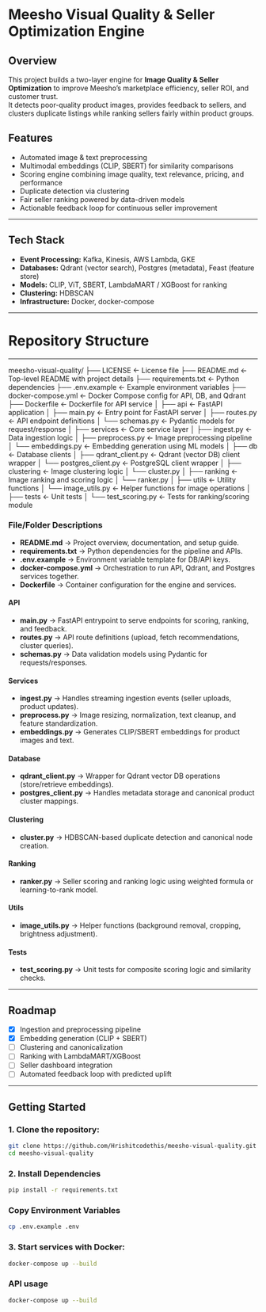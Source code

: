 # Meesho Visual Quality & Seller Optimization Engine

## Overview
This project builds a two-layer engine for **Image Quality & Seller Optimization** to improve Meesho’s marketplace efficiency, seller ROI, and customer trust.  
It detects poor-quality product images, provides feedback to sellers, and clusters duplicate listings while ranking sellers fairly within product groups.

## Features
- Automated image & text preprocessing
- Multimodal embeddings (CLIP, SBERT) for similarity comparisons
- Scoring engine combining image quality, text relevance, pricing, and performance
- Duplicate detection via clustering
- Fair seller ranking powered by data-driven models
- Actionable feedback loop for continuous seller improvement

---

## Tech Stack
- **Event Processing:** Kafka, Kinesis, AWS Lambda, GKE  
- **Databases:** Qdrant (vector search), Postgres (metadata), Feast (feature store)  
- **Models:** CLIP, ViT, SBERT, LambdaMART / XGBoost for ranking  
- **Clustering:** HDBSCAN  
- **Infrastructure:** Docker, docker-compose  

---

# Repository Structure

------------
meesho-visual-quality/
├── LICENSE              <- License file
├── README.md            <- Top-level README with project details
├── requirements.txt     <- Python dependencies
├── .env.example         <- Example environment variables
├── docker-compose.yml   <- Docker Compose config for API, DB, and Qdrant
├── Dockerfile           <- Dockerfile for API service
│
├── api                  <- FastAPI application
│   ├── main.py          <- Entry point for FastAPI server
│   ├── routes.py        <- API endpoint definitions
│   └── schemas.py       <- Pydantic models for request/response
│
├── services             <- Core service layer
│   ├── ingest.py        <- Data ingestion logic
│   ├── preprocess.py    <- Image preprocessing pipeline
│   └── embeddings.py    <- Embedding generation using ML models
│
├── db                   <- Database clients
│   ├── qdrant_client.py <- Qdrant (vector DB) client wrapper
│   └── postgres_client.py <- PostgreSQL client wrapper
│
├── clustering           <- Image clustering logic
│   └── cluster.py
│
├── ranking              <- Image ranking and scoring logic
│   └── ranker.py
│
├── utils                <- Utility functions
│   └── image_utils.py   <- Helper functions for image operations
│
├── tests                <- Unit tests
│   └── test_scoring.py  <- Tests for ranking/scoring module

### File/Folder Descriptions
- **README.md** → Project overview, documentation, and setup guide.  
- **requirements.txt** → Python dependencies for the pipeline and APIs.  
- **.env.example** → Environment variable template for DB/API keys.  
- **docker-compose.yml** → Orchestration to run API, Qdrant, and Postgres services together.  
- **Dockerfile** → Container configuration for the engine and services.  

#### API
- **main.py** → FastAPI entrypoint to serve endpoints for scoring, ranking, and feedback.  
- **routes.py** → API route definitions (upload, fetch recommendations, cluster queries).  
- **schemas.py** → Data validation models using Pydantic for requests/responses.  

#### Services
- **ingest.py** → Handles streaming ingestion events (seller uploads, product updates).  
- **preprocess.py** → Image resizing, normalization, text cleanup, and feature standardization.  
- **embeddings.py** → Generates CLIP/SBERT embeddings for product images and text.  

#### Database
- **qdrant_client.py** → Wrapper for Qdrant vector DB operations (store/retrieve embeddings).  
- **postgres_client.py** → Handles metadata storage and canonical product cluster mappings.  

#### Clustering
- **cluster.py** → HDBSCAN-based duplicate detection and canonical node creation.  

#### Ranking
- **ranker.py** → Seller scoring and ranking logic using weighted formula or learning-to-rank model.  

#### Utils
- **image_utils.py** → Helper functions (background removal, cropping, brightness adjustment).  

#### Tests
- **test_scoring.py** → Unit tests for composite scoring logic and similarity checks.  

---

## Roadmap
- [x] Ingestion and preprocessing pipeline  
- [x] Embedding generation (CLIP + SBERT)  
- [ ] Clustering and canonicalization  
- [ ] Ranking with LambdaMART/XGBoost  
- [ ] Seller dashboard integration  
- [ ] Automated feedback loop with predicted uplift  

---

## Getting Started
### 1. Clone the repository:  
```bash
git clone https://github.com/Hrishitcodethis/meesho-visual-quality.git
cd meesho-visual-quality
```

### 2. Install Dependencies
```bash
pip install -r requirements.txt
```

### Copy Environment Variables
```bash
cp .env.example .env
```

### 3. Start services with Docker:  
```bash
docker-compose up --build
```

### API usage
```bash
docker-compose up --build
```







